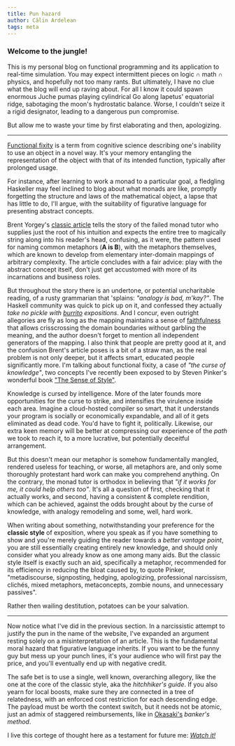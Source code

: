 ```yaml
---
title: Pun hazard
author: Călin Ardelean
tags: meta
---
```


### Welcome to the jungle!

This is my personal blog on functional programming and its application
to real-time simulation.
You may expect intermittent pieces on logic $\cap$ math $\cap$ physics,
and hopefully not too many rants.
But ultimately, I have no clue what the blog will end up raving about.
For all I know it could spawn enormous Juche pumas playing cylindrical Go along
Iapetus' equatorial ridge, sabotaging the moon's hydrostatic balance.
Worse, I couldn't seize it a rigid designator, leading to a dangerous
pun compromise.

But allow me to waste your time by first elaborating and then, apologizing.

---

[Functional fixity][fixity] is a term from cognitive science describing one's
inability to use an object in a novel way.
It's your memory entangling the representation of the object with that of its
intended function, typically after prolonged usage.

For instance, after learning to work a monad to a particular goal, a fledgling
Haskeller may feel inclined to blog about what monads are like, promptly
forgetting the structure and laws of the mathematical object, a lapse that has
little to do, I'll argue, with the suitability of figurative language
for presenting abstract concepts.

Brent Yorgey's [classic article][brent] tells the story of the failed monad
tutor who supplies just the root of his intuition and expects the entire tree
to magically string along into his reader's head, confusing, as it were,
the pattern used for naming common metaphors (**A is B**), with the metaphors
themselves, which are known to develop from elementary inter-domain mappings of
arbitrary complexity.
The article concludes with a fair advice: play with the abstract concept itself,
don't just get accustomed with more of its incarnations and business roles.

But throughout the story there is an undertone, or potential uncharitable
reading, of a rusty grammarian that 'splains: *"analogy is bad, m'kay?"*.
The Haskell community was quick to pick up on it, and confessed they actually
*take no pickle with [burrito] expositions*.
And I concur, even outright allegories are fly as long as the mapping
maintains a sense of [faithfulness][piponi] that allows crisscrossing
the domain boundaries without garbling the meaning, and the author doesn't
forget to mention all independent generators of the mapping.
I also think that people are pretty good at it, and the confusion Brent's
article poses is a bit of a straw man, as the real problem is not only deeper,
but it affects smart, educated people significantly more.
I'm talking about functional fixity, a case of *"the curse of knowledge"*,
two concepts I've recently been exposed to by Steven Pinker's wonderful book
["The Sense of Style"][pinker].

Knowledge is cursed by intelligence.
More of the later founds more opportunities for the curse to strike,
and intensifies the virulence inside each area.
Imagine a cloud-hosted compiler so smart, that it understands your program is
socially or economically expandable, and all of it gets eliminated as dead code.
You'd have to fight it, politically.
Likewise, our extra keen memory will be better at compressing our experience of
the *path* we took to reach it, to a more lucrative, but potentially deceitful
arrangement.

But this doesn't mean our metaphor is somehow fundamentally mangled, rendered
useless for teaching, or worse, all metaphors are, and only some thoroughly
protestant hard work can make you comprehend anything.
On the contrary, the monad tutor is orthodox in believing that *"if it works for
me, it could help others too"*.
It's all a question of first, checking that it actually works,
and second, having a consistent & complete rendition, which can be achieved,
against the odds brought about by the curse of knowledge, with analogy
remodeling and some, well, hard work.

When writing about something, notwithstanding your preference for the
**classic style** of exposition, where you speak as if you have something
to show and you're merely guiding the reader towards a *better vantage point*,
you are still essentially creating entirely new knowledge, and should only
consider what you already know as one among many aids.
But the classic style itself is exactly such an aid, specifically a metaphor,
recommended for its efficiency in reducing the bloat caused by, to quote
Pinker, "metadiscourse, signposting, hedging, apologizing, professional
narcissism, clichés, mixed metaphors, metaconcepts, zombie nouns, and
unnecessary passives".

Rather then wailing destitution, potatoes can be your salvation.

---

Now notice what I've did in the previous section.
In a narcissistic attempt to justify the pun in the name of the website, I've
expanded an argument resting solely on a misinterpretation of an article.
This is the fundamental moral hazard that figurative language inherits.
If you want to be the funny guy but mess up your punch lines, it's your audience
who will first pay the price, and you'll eventually end up with negative credit.

The safe bet is to use a single, well known, overarching allegory, like the
one at the core of the classic style, aka the *hitchhiker's guide*.
If you also yearn for local boosts, make sure they are connected in a tree of
relatedness, with an enforced cost restriction for each descending edge.
The payload must be worth the context switch, but it needs not be atomic,
just an admix of staggered reimbursements, like in [Okasaki's][okasaki]
*banker's method*.

I live this cortege of thought here as a testament for future me:
[*Watch it!*][malone]

[fixity]: https://en.wikipedia.org/wiki/Functional_fixedness "Functional fixedness - Wikipedia"
[brent]: https://byorgey.wordpress.com/2009/01/12/abstraction-intuition-and-the-monad-tutorial-fallacy/ "Abstraction, intuition, and the “monad tutorial fallacy”"
[burrito]: http://blog.plover.com/prog/burritos.html "Monads are like burritos - The Universe of Discourse"
[pinker]: http://wadler.blogspot.ro/2016/02/steven-pinkers-sense-of-style.html "Steven Pinker's The Sense of Style - Wadler's Blog"
[piponi]: http://blog.sigfpe.com/2014/05/types-and-two-approaches-to-problem.html "Types, and two approaches to problem solving - A Neighborhood of Infinity"
[okasaki]: http://www.cambridge.org/ro/academic/subjects/computer-science/programming-languages-and-applied-logic/purely-functional-data-structures?format=PB&isbn=9780521663502 "Chris Okasaki - Purely Functional Data Structures"
[malone]: https://www.youtube.com/watch?v=bBu7b1jMUrU "I did watch it! The save! - Matt Malone"
